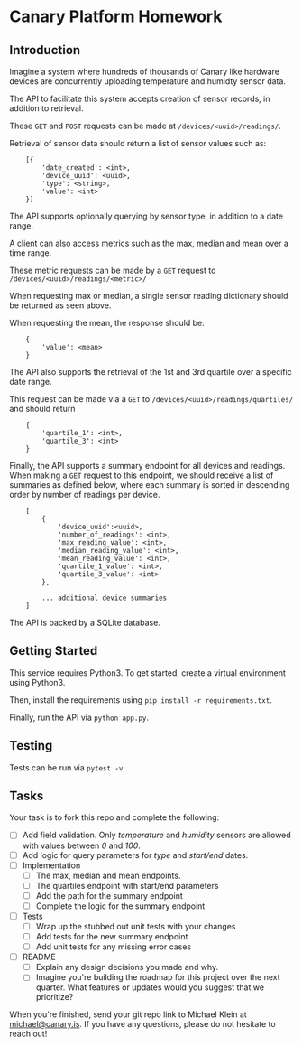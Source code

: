 # Canary Platform Homework

## Introduction
Imagine a system where hundreds of thousands of Canary like hardware devices are concurrently uploading temperature and humidty sensor data.

The API to facilitate this system accepts creation of sensor records, in addition to retrieval.

These `GET` and `POST` requests can be made at `/devices/<uuid>/readings/`.

Retrieval of sensor data should return a list of sensor values such as:

```
    [{
        'date_created': <int>,
        'device_uuid': <uuid>,
        'type': <string>,
        'value': <int>
    }]
```

The API supports optionally querying by sensor type, in addition to a date range.

A client can also access metrics such as the max, median and mean over a time range.

These metric requests can be made by a `GET` request to `/devices/<uuid>/readings/<metric>/`

When requesting max or median, a single sensor reading dictionary should be returned as seen above.

When requesting the mean, the response should be:

```
    {
        'value': <mean>
    }
```

The API also supports the retrieval of the 1st and 3rd quartile over a specific date range.

This request can be made via a `GET` to `/devices/<uuid>/readings/quartiles/` and should return

```
    {
        'quartile_1': <int>,
        'quartile_3': <int>
    }
```

Finally, the API supports a summary endpoint for all devices and readings. When making a `GET` request to this endpoint, we should receive a list of summaries as defined below, where each summary is sorted in descending order by number of readings per device.

```
    [
        {
            'device_uuid':<uuid>,
            'number_of_readings': <int>,
            'max_reading_value': <int>,
            'median_reading_value': <int>,
            'mean_reading_value': <int>,
            'quartile_1_value': <int>,
            'quartile_3_value': <int>
        },

        ... additional device summaries
    ]
```

The API is backed by a SQLite database.

## Getting Started
This service requires Python3. To get started, create a virtual environment using Python3.

Then, install the requirements using `pip install -r requirements.txt`.

Finally, run the API via `python app.py`.

## Testing
Tests can be run via `pytest -v`.

## Tasks
Your task is to fork this repo and complete the following:

- [ ] Add field validation. Only *temperature* and *humidity* sensors are allowed with values between *0* and *100*.
- [ ] Add logic for query parameters for *type* and *start/end* dates.
- [ ] Implementation
  - [ ] The max, median and mean endpoints.
  - [ ] The quartiles endpoint with start/end parameters
  - [ ] Add the path for the summary endpoint
  - [ ] Complete the logic for the summary endpoint
- [ ] Tests
  - [ ] Wrap up the stubbed out unit tests with your changes
  - [ ] Add tests for the new summary endpoint
  - [ ] Add unit tests for any missing error cases
- [ ] README
  - [ ] Explain any design decisions you made and why.
  - [ ] Imagine you're building the roadmap for this project over the next quarter. What features or updates would you suggest that we prioritize?

When you're finished, send your git repo link to Michael Klein at michael@canary.is. If you have any questions, please do not hesitate to reach out!

